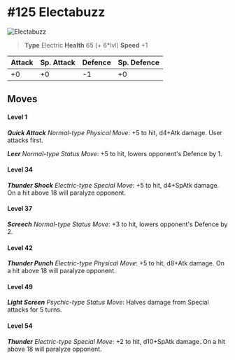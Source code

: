 # #125 Electabuzz


![Electabuzz](https://img.pokemondb.net/sprites/home/normal/1x/electabuzz.png)

> **Type** Electric
> **Health** 65 (+ 6\*lvl)
> **Speed** +1

| Attack | Sp. Attack | Defence | Sp. Defence |
| ------ | ---------- | ------- | ----------- |
| +0 | +0 | -1 | +0 |

## Moves
#### Level 1

***Quick Attack** Normal-type Physical Move*: +5 to hit, d4+Atk damage. User attacks first.

***Leer** Normal-type Status Move*: +5 to hit, lowers opponent's Defence by 1.
#### Level 34

***Thunder Shock** Electric-type Special Move*: +5 to hit, d4+SpAtk damage. On a hit above 18 will paralyze opponent.
#### Level 37

***Screech** Normal-type Status Move*: +3 to hit, lowers opponent's Defence by 2.
#### Level 42

***Thunder Punch** Electric-type Physical Move*: +5 to hit, d8+Atk damage. On a hit above 18 will paralyze opponent.
#### Level 49

***Light Screen** Psychic-type Status Move*: Halves damage from Special attacks for 5 turns.
#### Level 54

***Thunder** Electric-type Special Move*: +2 to hit, d10+SpAtk damage. On a hit above 18 will paralyze opponent.

